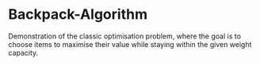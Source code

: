 # Backpack-Algorithm
Demonstration of the classic optimisation problem, where the goal is to choose items to maximise their value  while staying within the given weight capacity.
